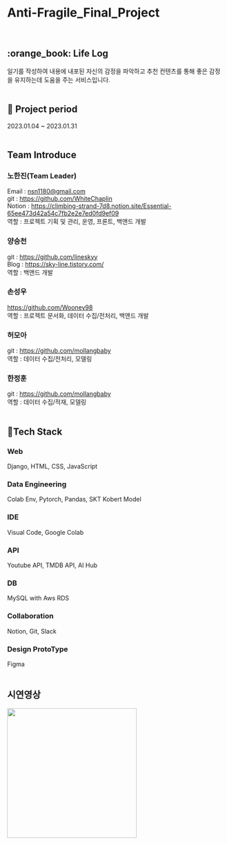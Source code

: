 # Anti-Fragile_Final_Project
<br>
<h2> :orange_book: Life Log </h2>
일기를 작성하여 내용에 내포된 자신의 감정을 파악하고 추천 컨텐츠를 통해 좋은 감정을 유지하는데 도움을 주는 서비스입니다.
<br><br>

## :calendar: Project period
2023.01.04 ~ 2023.01.31 <br><br>

## Team Introduce
### 노한진(Team Leader)
Email : nsn1180@gmail.com <br>
git : https://github.com/WhiteChaplin <br>
Notion : https://climbing-strand-7d8.notion.site/Essential-65ee473d42a54c7fb2e2e7ed0fd9ef09 <br>
역할 : 프로젝트 기획 및 관리, 운영, 프론트, 백앤드 개발 <br>

### 양승천
git : https://github.com/lineskyy <br>
Blog : https://sky-line.tistory.com/ <br>
역할 : 백앤드 개발

### 손성우
https://github.com/Wooney98 <br>
역할 : 프로젝트 문서화, 데이터 수집/전처리, 백앤드 개발

### 허모아
git : https://github.com/mollangbaby <br>
역할 : 데이터 수집/전처리, 모델링

### 한정훈
git : https://github.com/mollangbaby <br>
역할 : 데이터 수집/적재, 모델링 <br><br>

## :key:Tech Stack
### Web
Django, HTML, CSS, JavaScript
<br>
### Data Engineering
Colab Env, Pytorch, Pandas, SKT Kobert Model
<br>
### IDE
Visual Code, Google Colab
<br>
### API
Youtube API, TMDB API, AI Hub
<br>
### DB
MySQL with Aws RDS
<br>
### Collaboration
Notion, Git, Slack
<br>
### Design ProtoType
Figma  <br><br>

## 시연영상
<img width="300" src="https://user-images.githubusercontent.com/102860997/222767045-5483a48b-088c-4ade-b0c6-b9ebd88a0be7.mp4/">
